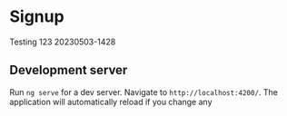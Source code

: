 # Signup

Testing  123
20230503-1428
## Development server

Run `ng serve` for a dev server. Navigate to `http://localhost:4200/`. The application will automatically reload if you change any 